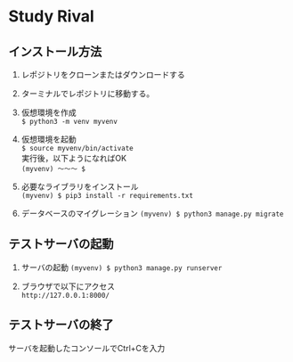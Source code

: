 # Study Rival


## インストール方法

1. レポジトリをクローンまたはダウンロードする

2. ターミナルでレポジトリに移動する。

3. 仮想環境を作成  
``
$ python3 -m venv myvenv
``
4. 仮想環境を起動  
``
$ source myvenv/bin/activate
``  
実行後，以下ようになればOK  
``
(myvenv) 〜〜〜 $
``

5. 必要なライブラリをインストール  
``
(myvenv) $ pip3 install -r requirements.txt
``

6. データベースのマイグレーション
``
(myvenv) $ python3 manage.py migrate
``

## テストサーバの起動
1. サーバの起動
``
(myvenv) $ python3 manage.py runserver
``

2. ブラウザで以下にアクセス  
``
http://127.0.0.1:8000/
``

## テストサーバの終了
サーバを起動したコンソールでCtrl+Cを入力
